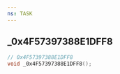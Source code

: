 ```yaml
---
ns: TASK
---
```

## _0x4F57397388E1DFF8

```c
// 0x4F57397388E1DFF8
void _0x4F57397388E1DFF8();
```

